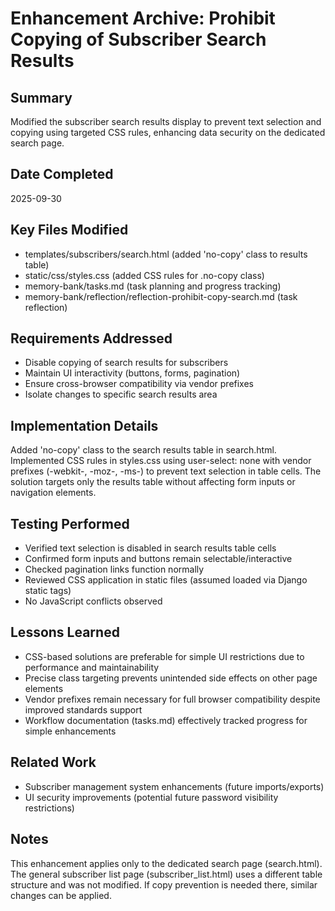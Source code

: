 # Enhancement Archive: Prohibit Copying of Subscriber Search Results

## Summary
Modified the subscriber search results display to prevent text selection and copying using targeted CSS rules, enhancing data security on the dedicated search page.

## Date Completed
2025-09-30

## Key Files Modified
- templates/subscribers/search.html (added 'no-copy' class to results table)
- static/css/styles.css (added CSS rules for .no-copy class)
- memory-bank/tasks.md (task planning and progress tracking)
- memory-bank/reflection/reflection-prohibit-copy-search.md (task reflection)

## Requirements Addressed
- Disable copying of search results for subscribers
- Maintain UI interactivity (buttons, forms, pagination)
- Ensure cross-browser compatibility via vendor prefixes
- Isolate changes to specific search results area

## Implementation Details
Added 'no-copy' class to the search results table in search.html. Implemented CSS rules in styles.css using user-select: none with vendor prefixes (-webkit-, -moz-, -ms-) to prevent text selection in table cells. The solution targets only the results table without affecting form inputs or navigation elements.

## Testing Performed
- Verified text selection is disabled in search results table cells
- Confirmed form inputs and buttons remain selectable/interactive
- Checked pagination links function normally
- Reviewed CSS application in static files (assumed loaded via Django static tags)
- No JavaScript conflicts observed

## Lessons Learned
- CSS-based solutions are preferable for simple UI restrictions due to performance and maintainability
- Precise class targeting prevents unintended side effects on other page elements
- Vendor prefixes remain necessary for full browser compatibility despite improved standards support
- Workflow documentation (tasks.md) effectively tracked progress for simple enhancements

## Related Work
- Subscriber management system enhancements (future imports/exports)
- UI security improvements (potential future password visibility restrictions)

## Notes
This enhancement applies only to the dedicated search page (search.html). The general subscriber list page (subscriber_list.html) uses a different table structure and was not modified. If copy prevention is needed there, similar changes can be applied.
